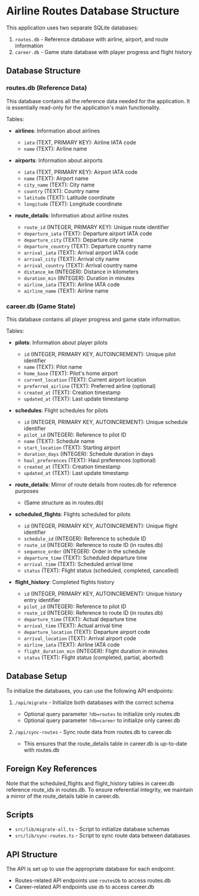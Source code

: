 # Airline Routes Database Structure

This application uses two separate SQLite databases:

1. `routes.db` - Reference database with airline, airport, and route information
2. `career.db` - Game state database with player progress and flight history

## Database Structure

### routes.db (Reference Data)

This database contains all the reference data needed for the application. It is essentially read-only for the application's main functionality.

Tables:
- **airlines**: Information about airlines
  - `iata` (TEXT, PRIMARY KEY): Airline IATA code
  - `name` (TEXT): Airline name

- **airports**: Information about airports
  - `iata` (TEXT, PRIMARY KEY): Airport IATA code
  - `name` (TEXT): Airport name
  - `city_name` (TEXT): City name
  - `country` (TEXT): Country name
  - `latitude` (TEXT): Latitude coordinate
  - `longitude` (TEXT): Longitude coordinate

- **route_details**: Information about airline routes
  - `route_id` (INTEGER, PRIMARY KEY): Unique route identifier
  - `departure_iata` (TEXT): Departure airport IATA code
  - `departure_city` (TEXT): Departure city name
  - `departure_country` (TEXT): Departure country name
  - `arrival_iata` (TEXT): Arrival airport IATA code
  - `arrival_city` (TEXT): Arrival city name
  - `arrival_country` (TEXT): Arrival country name
  - `distance_km` (INTEGER): Distance in kilometers
  - `duration_min` (INTEGER): Duration in minutes
  - `airline_iata` (TEXT): Airline IATA code
  - `airline_name` (TEXT): Airline name

### career.db (Game State)

This database contains all player progress and game state information.

Tables:
- **pilots**: Information about player pilots
  - `id` (INTEGER, PRIMARY KEY, AUTOINCREMENT): Unique pilot identifier
  - `name` (TEXT): Pilot name
  - `home_base` (TEXT): Pilot's home airport
  - `current_location` (TEXT): Current airport location
  - `preferred_airline` (TEXT): Preferred airline (optional)
  - `created_at` (TEXT): Creation timestamp
  - `updated_at` (TEXT): Last update timestamp

- **schedules**: Flight schedules for pilots
  - `id` (INTEGER, PRIMARY KEY, AUTOINCREMENT): Unique schedule identifier
  - `pilot_id` (INTEGER): Reference to pilot ID
  - `name` (TEXT): Schedule name
  - `start_location` (TEXT): Starting airport
  - `duration_days` (INTEGER): Schedule duration in days
  - `haul_preferences` (TEXT): Haul preferences (optional)
  - `created_at` (TEXT): Creation timestamp
  - `updated_at` (TEXT): Last update timestamp

- **route_details**: Mirror of route details from routes.db for reference purposes
  - (Same structure as in routes.db)

- **scheduled_flights**: Flights scheduled for pilots
  - `id` (INTEGER, PRIMARY KEY, AUTOINCREMENT): Unique flight identifier
  - `schedule_id` (INTEGER): Reference to schedule ID
  - `route_id` (INTEGER): Reference to route ID (in routes.db)
  - `sequence_order` (INTEGER): Order in the schedule
  - `departure_time` (TEXT): Scheduled departure time
  - `arrival_time` (TEXT): Scheduled arrival time
  - `status` (TEXT): Flight status (scheduled, completed, cancelled)

- **flight_history**: Completed flights history
  - `id` (INTEGER, PRIMARY KEY, AUTOINCREMENT): Unique history entry identifier
  - `pilot_id` (INTEGER): Reference to pilot ID
  - `route_id` (INTEGER): Reference to route ID (in routes.db)
  - `departure_time` (TEXT): Actual departure time
  - `arrival_time` (TEXT): Actual arrival time
  - `departure_location` (TEXT): Departure airport code
  - `arrival_location` (TEXT): Arrival airport code
  - `airline_iata` (TEXT): Airline IATA code
  - `flight_duration_min` (INTEGER): Flight duration in minutes
  - `status` (TEXT): Flight status (completed, partial, aborted)

## Database Setup

To initialize the databases, you can use the following API endpoints:

1. `/api/migrate` - Initialize both databases with the correct schema
   - Optional query parameter `?db=routes` to initialize only routes.db
   - Optional query parameter `?db=career` to initialize only career.db

2. `/api/sync-routes` - Sync route data from routes.db to career.db
   - This ensures that the route_details table in career.db is up-to-date with routes.db

## Foreign Key References

Note that the scheduled_flights and flight_history tables in career.db reference route_ids in routes.db. To ensure referential integrity, we maintain a mirror of the route_details table in career.db.

## Scripts

- `src/lib/migrate-all.ts` - Script to initialize database schemas
- `src/lib/sync-routes.ts` - Script to sync route data between databases

## API Structure

The API is set up to use the appropriate database for each endpoint:
- Routes-related API endpoints use `routesDb` to access routes.db
- Career-related API endpoints use `db` to access career.db 